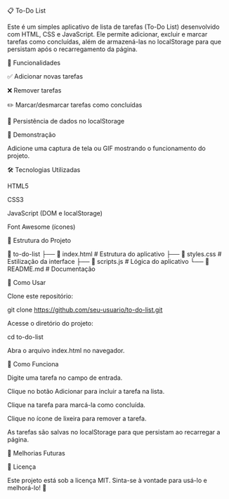 📋 To-Do List

Este é um simples aplicativo de lista de tarefas (To-Do List) desenvolvido com HTML, CSS e JavaScript. Ele permite adicionar, excluir e marcar tarefas como concluídas, além de armazená-las no localStorage para que persistam após o recarregamento da página.

🚀 Funcionalidades

✅ Adicionar novas tarefas

❌ Remover tarefas

✏️ Marcar/desmarcar tarefas como concluídas

🔄 Persistência de dados no localStorage

📸 Demonstração

Adicione uma captura de tela ou GIF mostrando o funcionamento do projeto.

🛠️ Tecnologias Utilizadas

HTML5

CSS3

JavaScript (DOM e localStorage)

Font Awesome (ícones)

📂 Estrutura do Projeto

📂 to-do-list
├── 📄 index.html       # Estrutura do aplicativo
├── 🎨 styles.css       # Estilização da interface
├── 📝 scripts.js       # Lógica do aplicativo
└── 📜 README.md        # Documentação

📌 Como Usar

Clone este repositório:

git clone https://github.com/seu-usuario/to-do-list.git

Acesse o diretório do projeto:

cd to-do-list

Abra o arquivo index.html no navegador.

📝 Como Funciona

Digite uma tarefa no campo de entrada.

Clique no botão Adicionar para incluir a tarefa na lista.

Clique na tarefa para marcá-la como concluída.

Clique no ícone de lixeira para remover a tarefa.

As tarefas são salvas no localStorage para que persistam ao recarregar a página.

🔧 Melhorias Futuras



📜 Licença

Este projeto está sob a licença MIT. Sinta-se à vontade para usá-lo e melhorá-lo! 🎉

